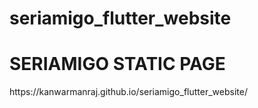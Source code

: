 # seriamigo_flutter_website
<h1>SERIAMIGO STATIC PAGE</h1>
<p>https://kanwarmanraj.github.io/seriamigo_flutter_website/</p>
